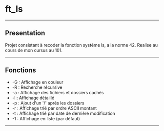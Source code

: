 # ft_ls

-----------

## Presentation

Projet consistant à recoder la fonction système ls, a la norme 42.
Realise au cours de mon cursus au 101.

-----------

## Fonctions

- -G : Affichage en couleur
- -R : Recherche récursive
- -a : Affichage des fichiers et dossiers cachés
- -l : Affichage détaillé
- -p : Ajout d'un '/' après les dossiers
- -r : Affichage trié par ordre ASCII montant
- -t : Affichage trié par date de dernière modification
- -1 : Affichage en liste (par défaut)

-----------
